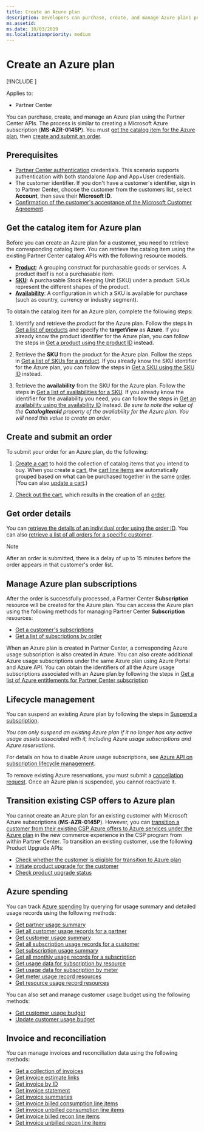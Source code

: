```yaml
---
title: Create an Azure plan 
description: Developers can purchase, create, and manage Azure plans programmatically using Partner Center APIs.
ms.assetid: 
ms.date: 10/03/2019
ms.localizationpriority: medium
---
```


# Create an Azure plan

[!INCLUDE [<Preview content warning>](<../includes/preview.md>)]

Applies to:

* Partner Center

You can purchase, create, and manage an Azure plan using the Partner Center APIs. The process is similar to creating a Microsoft Azure subscription (**MS-AZR-0145P**). You must [get the catalog item for the Azure plan](#get-the-catalog-item-for-azure-plan), then [create and submit an order](#create-and-submit-an-order).

## Prerequisites

* [Partner Center authentication](partner-center-authentication.md) credentials. This scenario supports authentication with both standalone App and App+User credentials.
* The customer identifier. If you don't have a customer's identifier, sign in to Partner Center, choose the customer from the customers list, select **Account**, then save their **Microsoft ID**.
* [Confirmation of the customer's acceptance of the Microsoft Customer Agreement](https://docs.microsoft.com/partner-center/confirm-customer-agreement).

## Get the catalog item for Azure plan

Before you can create an Azure plan for a customer, you need to retrieve the corresponding catalog item. You can retrieve the catalog item using the existing Partner Center catalog APIs with the following resource models.

* **[Product](product-resources.md#product)**: A grouping construct for purchasable goods or services. A product itself is not a purchasable item.
* **[SKU](product-resources.md#sku)**: A purchasable Stock Keeping Unit (SKU) under a product. SKUs represent the different shapes of the product.
* **[Availability](product-resources.md#availability)**: A configuration in which a SKU is available for purchase (such as country, currency or industry segment).

To obtain the catalog item for an Azure plan, complete the following steps:

1. Identify and retrieve the *product* for the Azure plan. Follow the steps in [Get a list of products](get-a-list-of-products.md) and specify the **targetView** as **Azure**. If you already know the product identifier for the Azure plan, you can follow the steps in [Get a product using the product ID](get-a-product-by-id.md) instead.

2. Retrieve the **SKU** from the product for the Azure plan. Follow the steps in [Get a list of SKUs for a product](get-a-list-of-skus-for-a-product.md). If you already know the SKU identifier for the Azure plan, you can follow the steps in [Get a SKU using the SKU ID](get-a-sku-by-id.md) instead.

3. Retrieve the **availability** from the SKU for the Azure plan. Follow the steps in [Get a list of availabilities for a SKU](get-a-list-of-availabilities-for-a-sku.md). If you already know the identifier for the availability you need, you can follow the steps in [Get an availability using the availability ID](get-an-availability-by-id.md) instead. *Be sure to note the value of the **CatalogItemId** property of the availability for the Azure plan. You will need this value to create an order.*

## Create and submit an order

To submit your order for an Azure plan, do the following:

1. [Create a cart](create-a-cart.md) to hold the collection of catalog items that you intend to buy. When you create a [cart](cart-resources.md#cart), the [cart line items](cart-resources.md#cartlineitem) are automatically grouped based on what can be purchased together in the same [order](order-resources.md#order). (You can also [update a cart](update-a-cart.md).)

2. [Check out the cart](checkout-a-cart.md), which results in the creation of an [order](order-resources.md#order).

## Get order details

You can [retrieve the details of an individual order using the order ID](get-an-order-by-id.md). You can also [retrieve a list of all orders for a specific customer](get-all-of-a-customer-s-orders.md).

>[!NOTE]
>After an order is submitted, there is a delay of up to 15 minutes before the order appears in that customer's order list.

## Manage Azure plan subscriptions

After the order is successfully processed, a Partner Center **Subscription** resource will be created for the Azure plan. You can access the Azure plan using the following methods for managing Partner Center **Subscription** resources:

* [Get a customer's subscriptions](get-all-of-a-customer-s-subscriptions.md)
* [Get a list of subscriptions by order](get-a-list-of-subscriptions-by-order.md)

When an Azure plan is created in Partner Center, a corresponding Azure usage subscription is also created in Azure. You can also create additional Azure usage subscriptions under the same Azure plan using Azure Portal and Azure API. You can obtain the identifiers of all the Azure usage subscriptions associated with an Azure plan by following the steps in [Get a list of Azure entitlements for Partner Center subscription](get-a-list-of-azure-entitlements-for-subscription.md)

## Lifecycle management

You can suspend an existing Azure plan by following the steps in [Suspend a subscription](suspend-a-subscription.md).

*You can only suspend an existing Azure plan if it no longer has any active usage assets associated with it, including Azure usage subscriptions and Azure reservations.*

For details on how to disable Azure usage subscriptions, see [Azure API on subscription lifecycle management](https://docs.microsoft.com/en-us/rest/api/resources/subscriptions).

To remove existing Azure reservations, you must submit a [cancellation request](https://docs.microsoft.com/en-us/partner-center/azure-reservations-manage#cancel-or-exchange-a-reservation). Once an Azure plan is suspended, you cannot reactivate it.

## Transition existing CSP offers to Azure plan

You cannot create an Azure plan for an existing customer with Microsoft Azure subscriptions (**MS-AZR-0145P**). However, you can [transition a customer from their existing CSP Azure offers to Azure services under the Azure plan](https://docs.microsoft.com/partner-center/azure-plan-transition) in the new commerce experience in the CSP program from within Partner Center. To transition an existing customer, use the following Product Upgrade APIs:

* [Check whether the customer is eligible for transition to Azure plan](get-eligibility-for-product-upgrade.md)
* [Initiate product upgrade for the customer](Initiate-product-upgrade-for-a-customer.md)
* [Check product upgrade status](get-product-upgrade-status.md)

## Azure spending

You can track [Azure spending](azure-spending.md) by querying for usage summary and detailed usage records using the following methods:

* [Get partner usage summary](get-a-partner-usage-summary.md)
* [Get all customer usage records for a partner](get-a-customer-s-usage-records.md)
* [Get customer usage summary](get-a-customer-usage-summary.md)
* [Get all subscription usage records for a customer](get-a-customer-subscription-s-usage-records.md)
* [Get subscription usage summary](get-a-customer-subscription-usage-summary.md)
* [Get all monthly usage records for a subscription](get-all-monthly-usage-records-for-a-subscription.md)
* [Get usage data for subscription by resource](get-a-customer-subscription-resource-usage-records.md)
* [Get usage data for subscription by meter](get-a-customer-subscription-meter-usage-records.md)
* [Get meter usage record resources](meter-usage-resources.md)
* [Get resource usage record resources](resource-usage-resources.md)

You can also set and manage customer usage budget using the following methods:
* [Get customer usage budget](get-a-customer-s-usage-spending-budget.md)
* [Update customer usage budget](update-a-customer-s-usage-spending-budget.md)

## Invoice and reconciliation

You can manage invoices and reconciliation data using the following methods:

* [Get a collection of invoices](get-a-collection-of-invoices.md)
* [Get invoice estimate links](get-invoice-estimate-links.md)
* [Get invoice by ID](get-invoice-by-id.md)
* [Get invoice statement](get-invoice-statement.md)
* [Get invoice summaries](get-invoice-summaries.md)
* [Get invoice billed consumption line items](get-invoice-billed-consumption-lineitems.md)
* [Get invoice unbilled consumption line items](get-invoice-unbilled-consumption-lineitems.md)
* [Get invoice billed recon line items](get-invoiceline-items.md)
* [Get invoice unbilled recon line items](get-invoice-unbilled-recon-lineitems.md)
